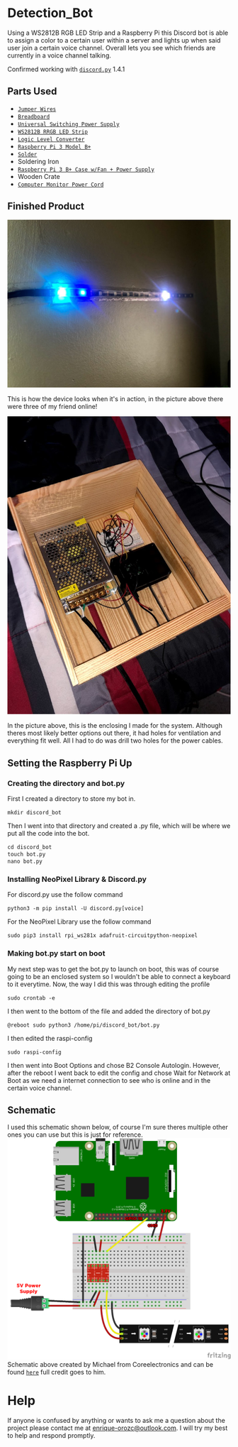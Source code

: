 # Detection_Bot
Using a WS2812B RGB LED Strip and a Raspberry Pi this Discord bot is able to assign a color to a certain user within a server and lights up when said user join a certain voice channel. Overall lets you see which friends are currently in a voice channel talking. 

Confirmed working with [`discord.py`](https://discordpy.readthedocs.io/en/latest/index.html) 1.4.1

## Parts Used
  * [`Jumper Wires`](https://www.amazon.com/gp/product/B01LZF1ZSZ/ref=ppx_yo_dt_b_asin_title_o03_s00?ie=UTF8&psc=1)
  * [`Breadboard`](https://www.amazon.com/gp/product/B01LZF1ZSZ/ref=ppx_yo_dt_b_asin_title_o03_s00?ie=UTF8&psc=1)
  * [`Universal Switching Power Supply`](https://www.amazon.com/gp/product/B074YHN8D1/ref=ppx_yo_dt_b_asin_title_o03_s00?ie=UTF8&psc=1)
  * [`WS2812B RRGB LED Strip`](https://www.amazon.com/gp/product/B01LSF4Q00/ref=ppx_yo_dt_b_asin_title_o03_s00?ie=UTF8&psc=1)
  * [`Logic Level Converter`](https://www.amazon.com/gp/product/B07LG646VS/ref=ppx_yo_dt_b_asin_title_o02_s00?ie=UTF8&psc=1)
  * [`Raspberry Pi 3 Model B+`](https://www.amazon.com/ELEMENT-Element14-Raspberry-Pi-Motherboard/dp/B07P4LSDYV/ref=sr_1_3?crid=1PTI6L0WM4B18&dchild=1&keywords=raspberry+pi+3&qid=1597706886&s=electronics&sprefix=ras%2Celectronics%2C180&sr=1-3)
  * [`Solder`](https://www.amazon.com/gp/product/B084RZF23H/ref=ppx_yo_dt_b_asin_title_o03_s00?ie=UTF8&psc=1)
  *  Soldering Iron
  * [`Raspberry Pi 3 B+ Case w/Fan + Power Supply`](https://www.amazon.com/gp/product/B07GKXZH7X/ref=ppx_yo_dt_b_asin_title_o02_s00?ie=UTF8&psc=1)
  * Wooden Crate
  * [`Computer Monitor Power Cord`](https://www.amazon.com/gp/product/B072BYGKZZ/ref=ppx_od_dt_b_asin_title_s00?ie=UTF8&psc=1)
  
## Finished Product

![Device Working](LED_Strip.jpg)

This is how the device looks when it's in action, in the picture above there were three of my friend online!


![Case](Case.jpg)

In the picture above, this is the enclosing I made for the system. Although theres most likely better options out there, it had holes for ventilation and everything fit well. All I had to do was drill two holes for the power cables. 

## Setting the Raspberry Pi Up

### Creating the directory and bot.py
First I created a directory to store my bot in. 

```
mkdir discord_bot
```

Then I went into that directory and created a .py file, which will be where we put all the code into the bot.

```
cd discord_bot
touch bot.py
nano bot.py
```
### Installing NeoPixel Library & Discord.py
For discord.py use the follow command
```
python3 -m pip install -U discord.py[voice]
```
For the NeoPixel Library use the follow command
```
sudo pip3 install rpi_ws281x adafruit-circuitpython-neopixel
```

### Making bot.py start on boot
My next step was to get the bot.py to launch on boot, this was of course going to be an enclosed system so I wouldn't be able to connect a keyboard to it everytime. Now, the way I did this was through editing the profile

```
sudo crontab -e
```
I then went to the bottom of the file and added the directory of bot.py

```
@reboot sudo python3 /home/pi/discord_bot/bot.py
```
I then edited the raspi-config

```
sudo raspi-config
```
I then went into Boot Options and chose B2 Console Autologin. However, after the reboot I went back to edit the config and chose Wait for Network at Boot as we need a internet connection to see who is online and in the certain voice channel. 

## Schematic

I used this schematic shown below, of course I'm sure theres multiple other ones you can use but this is just for reference.
![Schematic](ledschematic.jpg)
Schematic above created by Michael from Coreelectronics and can be found [`here`](https://core-electronics.com.au/tutorials/ws2812-addressable-leds-raspberry-pi-quickstart-guide.html) full credit goes to him. 

# Help
If anyone is confused by anything or wants to ask me a question about the project please contact me at enrique-orozc@outlook.com. I will try my best to help and respond promptly.

